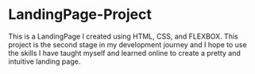# LandingPage-Project

This is a LandingPage I created using HTML, CSS, and FLEXBOX. This project is the second stage in my development journey
and I hope to use the skills I have taught myself and learned online to create a pretty and intuitive landing page.